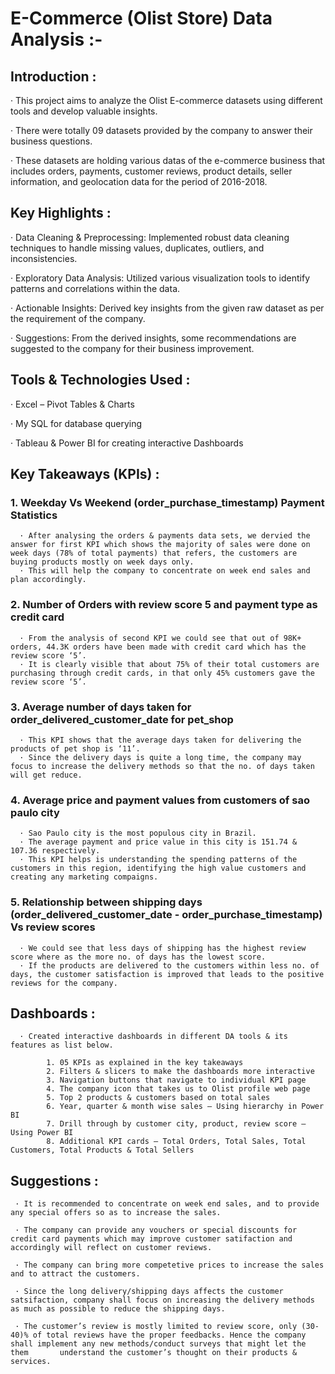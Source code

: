 # E-Commerce (Olist Store) Data Analysis :-

## Introduction :

· This project aims to analyze the Olist E-commerce datasets using different tools and develop valuable insights. 

· There were totally 09 datasets provided by the company to answer their business questions. 

· These datasets are holding various datas of the e-commerce business that includes orders, payments, customer reviews, product details, seller information, and geolocation data for the period of 2016-2018.

## Key Highlights :

· Data Cleaning & Preprocessing: Implemented robust data cleaning techniques to handle missing values, duplicates, outliers, and inconsistencies.

· Exploratory Data Analysis: Utilized various visualization tools to identify patterns and correlations within the data.

· Actionable Insights: Derived key insights from the given raw dataset as per the requirement of the company.

· Suggestions: From the derived insights, some recommendations are suggested to the company for their business improvement.

## Tools & Technologies Used :

· Excel – Pivot Tables & Charts

· My SQL for database querying

· Tableau & Power BI for creating interactive Dashboards

## Key Takeaways (KPIs) :

### 1. Weekday Vs Weekend (order_purchase_timestamp) Payment Statistics

      · After analysing the orders & payments data sets, we dervied the answer for first KPI which shows the majority of sales were done on week days (78% of total payments) that refers, the customers are buying products mostly on week days only.
      · This will help the company to concentrate on week end sales and plan accordingly.
   
### 2. Number of Orders with review score 5 and payment type as credit card

      · From the analysis of second KPI we could see that out of 98K+ orders, 44.3K orders have been made with credit card which has the review score ‘5’. 
      · It is clearly visible that about 75% of their total customers are purchasing through credit cards, in that only 45% customers gave the review score ‘5’.
      
### 3. Average number of days taken for order_delivered_customer_date for pet_shop

      · This KPI shows that the average days taken for delivering the products of pet shop is ‘11’. 
      · Since the delivery days is quite a long time, the company may focus to increase the delivery methods so that the no. of days taken will get reduce.
      
### 4. Average price and payment values from customers of sao paulo city

      · Sao Paulo city is the most populous city in Brazil.
      · The average payment and price value in this city is 151.74 & 107.36 respectively.
      · This KPI helps is understanding the spending patterns of the customers in this region, identifying the high value customers and creating any marketing compaigns.
      
### 5. Relationship between shipping days (order_delivered_customer_date - order_purchase_timestamp) Vs review scores

      · We could see that less days of shipping has the highest review score where as the more no. of days has the lowest score.
      · If the products are delivered to the customers within less no. of days, the customer satisfaction is improved that leads to the positive reviews for the company.

## Dashboards :

      · Created interactive dashboards in different DA tools & its features as list below.

            1. 05 KPIs as explained in the key takeaways
            2. Filters & slicers to make the dashboards more interactive
            3. Navigation buttons that navigate to individual KPI page
            4. The company icon that takes us to Olist profile web page
            5. Top 2 products & customers based on total sales
            6. Year, quarter & month wise sales – Using hierarchy in Power BI
            7. Drill through by customer city, product, review score – Using Power BI
            8. Additional KPI cards – Total Orders, Total Sales, Total Customers, Total Products & Total Sellers


## Suggestions :

     · It is recommended to concentrate on week end sales, and to provide any special offers so as to increase the sales.

     · The company can provide any vouchers or special discounts for credit card payments which may improve customer satifaction and accordingly will reflect on customer reviews.

     · The company can bring more competetive prices to increase the sales and to attract the customers.

     · Since the long delivery/shipping days affects the customer satsifaction, company shall focus on increasing the delivery methods as much as possible to reduce the shipping days.

     · The customer’s review is mostly limited to review score, only (30-40)% of total reviews have the proper feedbacks. Hence the company shall implement any new methods/conduct surveys that might let the them       understand the customer’s thought on their products & services.
